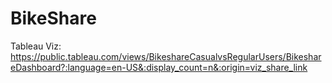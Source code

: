 # BikeShare
Tableau Viz: https://public.tableau.com/views/BikeshareCasualvsRegularUsers/BikeshareDashboard?:language=en-US&:display_count=n&:origin=viz_share_link


